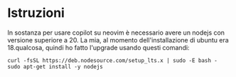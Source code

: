 # Istruzioni

In sostanza per usare copilot su neovim è necessario avere un nodejs con versione superiore a 20. La mia, al momento dell'installazione di ubuntu era 18.qualcosa, quindi ho fatto l'upgrade usando questi comandi:

    curl -fsSL https://deb.nodesource.com/setup_lts.x | sudo -E bash -
    sudo apt-get install -y nodejs


